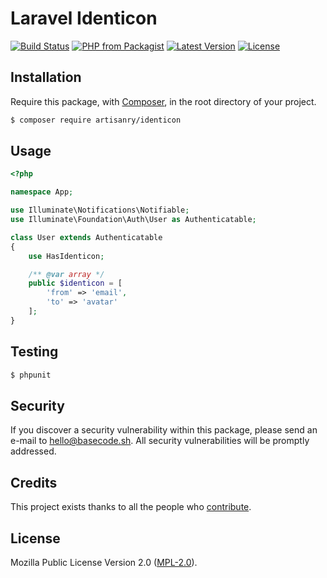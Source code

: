 # Laravel Identicon

[![Build Status](https://img.shields.io/travis/artisanry/Identicon/master.svg?style=flat-square)](https://travis-ci.org/artisanry/Identicon)
[![PHP from Packagist](https://img.shields.io/packagist/php-v/artisanry/identicon.svg?style=flat-square)]()
[![Latest Version](https://img.shields.io/github/release/artisanry/Identicon.svg?style=flat-square)](https://github.com/artisanry/Identicon/releases)
[![License](https://img.shields.io/packagist/l/artisanry/Identicon.svg?style=flat-square)](https://packagist.org/packages/artisanry/Identicon)

## Installation

Require this package, with [Composer](https://getcomposer.org/), in the root directory of your project.

``` bash
$ composer require artisanry/identicon
```

## Usage

``` php
<?php

namespace App;

use Illuminate\Notifications\Notifiable;
use Illuminate\Foundation\Auth\User as Authenticatable;

class User extends Authenticatable
{
    use HasIdenticon;

    /** @var array */
    public $identicon = [
        'from' => 'email',
        'to' => 'avatar'
    ];
}
```

## Testing

``` bash
$ phpunit
```

## Security

If you discover a security vulnerability within this package, please send an e-mail to hello@basecode.sh. All security vulnerabilities will be promptly addressed.

## Credits

This project exists thanks to all the people who [contribute](../../contributors).

## License

Mozilla Public License Version 2.0 ([MPL-2.0](./LICENSE)).
